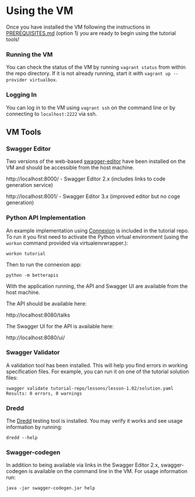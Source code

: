 Using the VM
============

Once you have installed the VM following the instructions in 
[PREREQUISITES.md](PREREQUISITES.md) (option 1) you are ready to begin using
the tutorial tools!

### Running the VM

You can check the status of the VM by running `vagrant status` from within 
the repo directory. If it is not already running, start it with
`vagrant up --provider virtualbox`.

### Logging In

You can log in to the VM using `vagrant ssh` on the command line or by
connecting to `localhost:2222` via ssh.

VM Tools
--------

### Swagger Editor

Two versions of the web-based [swagger-editor](https://github.com/swagger-api/swagger-editor)
have been installed on the VM and should be accessible from the host machine. 

http://localhost:8000/ - Swagger Editor 2.x (includes links to code generation service)

http://localhost:8001/ - Swagger Editor 3.x (improved editor but no coge generation) 

### Python API Implementation

An example implementation using [Connexion](https://connexion.readthedocs.io/en/latest/)
is included in the tutorial repo. To run it you first need to activate the
Python virtual environment (using the `workon` command provided via
virtualenvwrapper.):

```
workon tutorial
```

Then to run the connexion app:

```
python -m betterapis
```

With the application running, the API and Swagger UI are available from the 
host machine.

The API should be available here:

http://localhost:8080/talks

The Swagger UI for the API is available here:

http://localhost:8080/ui/

### Swagger Validator

A validation tool has been installed. This will help you find errors in working
specification files. For example, you can run it on one of the tutorial solution
files:

```
swagger validate tutorial-repo/lessons/lesson-1.02/solution.yaml
Results: 0 errors, 0 warnings
```

### Dredd

The [Dredd](http://dredd.readthedocs.io/en/latest/) testing tool is installed.
You may verify it works and see usage information by running:

```
dredd --help
```

### Swagger-codegen

In addition to being available via links in the Swagger Editor 2.x,
swagger-codegen is available on the command line in the VM. For usage
information run:

```
java -jar swagger-codegen.jar help
```


